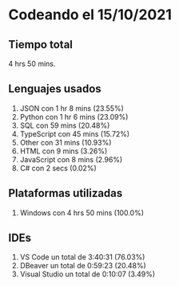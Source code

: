 # Codeando el 15/10/2021

## Tiempo total
4 hrs 50 mins.

## Lenguajes usados
1. JSON con 1 hr 8 mins (23.55%)
1. Python con 1 hr 6 mins (23.09%)
1. SQL con 59 mins (20.48%)
1. TypeScript con 45 mins (15.72%)
1. Other con 31 mins (10.93%)
1. HTML con 9 mins (3.26%)
1. JavaScript con 8 mins (2.96%)
1. C# con 2 secs (0.02%)

## Plataformas utilizadas
1. Windows con 4 hrs 50 mins (100.0%)

## IDEs
1. VS Code un total de 3:40:31 (76.03%)
1. DBeaver un total de 0:59:23 (20.48%)
1. Visual Studio un total de 0:10:07 (3.49%)
